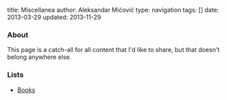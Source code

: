 title: Miscellanea
author: Aleksandar Mićović
type: navigation
tags: []
date: 2013-03-29
updated: 2013-11-29


### About

This page is a catch-all for all content that I'd like to share, but that doesn't belong anywhere else.

### Lists
 
 * [Books](/misc/books)
